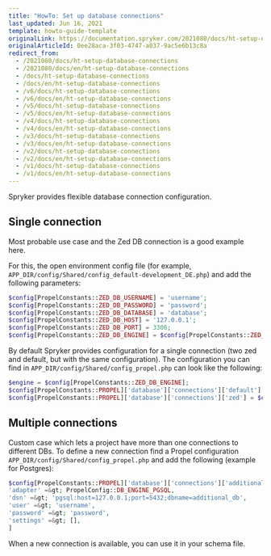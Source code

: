 ```yaml
---
title: "HowTo: Set up database connections"
last_updated: Jun 16, 2021
template: howto-guide-template
originalLink: https://documentation.spryker.com/2021080/docs/ht-setup-database-connections
originalArticleId: 0ee28aca-3f03-4747-a037-9ac5e6b13c8a
redirect_from:
  - /2021080/docs/ht-setup-database-connections
  - /2021080/docs/en/ht-setup-database-connections
  - /docs/ht-setup-database-connections
  - /docs/en/ht-setup-database-connections
  - /v6/docs/ht-setup-database-connections
  - /v6/docs/en/ht-setup-database-connections
  - /v5/docs/ht-setup-database-connections
  - /v5/docs/en/ht-setup-database-connections
  - /v4/docs/ht-setup-database-connections
  - /v4/docs/en/ht-setup-database-connections
  - /v3/docs/ht-setup-database-connections
  - /v3/docs/en/ht-setup-database-connections
  - /v2/docs/ht-setup-database-connections
  - /v2/docs/en/ht-setup-database-connections
  - /v1/docs/ht-setup-database-connections
  - /v1/docs/en/ht-setup-database-connections
---
```


Spryker provides flexible database connection configuration.

## Single connection

Most probable use case and the Zed DB connection is a good example here.

For this, the open environment config file (for example, `APP_DIR/config/Shared/config_default-development_DE.php`) and add the following parameters:

```php
$config[PropelConstants::ZED_DB_USERNAME] = 'username';
$config[PropelConstants::ZED_DB_PASSWORD] = 'password';
$config[PropelConstants::ZED_DB_DATABASE] = 'database';
$config[PropelConstants::ZED_DB_HOST] = '127.0.0.1';
$config[PropelConstants::ZED_DB_PORT] = 3306;
$config[PropelConstants::ZED_DB_ENGINE] = $config[PropelConstants::ZED_DB_ENGINE_MYSQL];
```

By default Spryker provides configuration for a single connection (two zed and default, but with the same configuration). The configuration you can find in `APP_DIR/config/Shared/config_propel.php` can look like the following:

```php
$engine = $config[PropelConstants::ZED_DB_ENGINE];
$config[PropelConstants::PROPEL]['database']['connections']['default'] = $connections[$engine];
$config[PropelConstants::PROPEL]['database']['connections']['zed'] = $connections[$engine];
```

## Multiple connections

Custom case which lets a project have more than one connections to different DBs. To define a new connection find a Propel configuration `APP_DIR/config/Shared/config_propel.php` and add the following (example for Postgres):

```php
$config[PropelConstants::PROPEL]['database']['connections']['additional_db_connection'] = [
'adapter' =&gt; PropelConfig::DB_ENGINE_PGSQL,
'dsn' =&gt; 'pgsql:host=127.0.0.1;port=5432;dbname=additional_db',
'user' =&gt; 'username',
'password' =&gt; 'password',
'settings' =&gt; [],
]
```

When a new connection is available, you can use it in your schema file.
